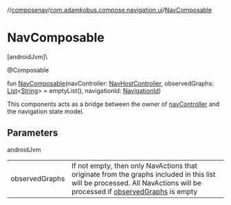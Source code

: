 //[composenav](../../index.md)/[com.adamkobus.compose.navigation.ui](index.md)/[NavComposable](-nav-composable.md)

# NavComposable

[androidJvm]\

@Composable

fun [NavComposable](-nav-composable.md)(navController: [NavHostController](https://developer.android.com/reference/kotlin/androidx/navigation/NavHostController.html), observedGraphs: [List](https://kotlinlang.org/api/latest/jvm/stdlib/kotlin.collections/-list/index.html)&lt;[String](https://kotlinlang.org/api/latest/jvm/stdlib/kotlin/-string/index.html)&gt; = emptyList(), navigationId: [NavigationId](../com.adamkobus.compose.navigation/-navigation-id/index.md))

This components acts as a bridge between the owner of [navController](-nav-composable.md) and the navigation state model.

## Parameters

androidJvm

| | |
|---|---|
| observedGraphs | If not empty, then only NavActions that originate from the graphs included in this list will be processed. All NavActions will be processed if [observedGraphs](-nav-composable.md) is empty |
